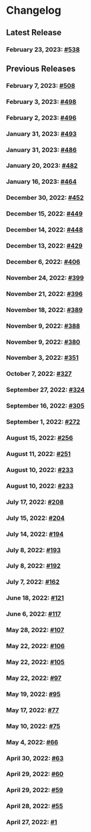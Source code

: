 # Changelog


## Latest Release
### February 23, 2023: [#538](/.changelog/pr-538.mdx)


## Previous Releases
### February 7, 2023: [#508](/.changelog/pr-508.mdx)
### February 3, 2023: [#498](/.changelog/pr-498.mdx)
### February 2, 2023: [#496](/.changelog/pr-496.mdx)
### January 31, 2023: [#493](/.changelog/pr-493.mdx)
### January 31, 2023: [#486](/.changelog/pr-486.mdx)
### January 20, 2023: [#482](/.changelog/pr-482.mdx)
### January 16, 2023: [#464](/.changelog/pr-464.mdx)
### December 30, 2022: [#452](/.changelog/pr-452.mdx)
### December 15, 2022: [#449](/.changelog/pr-449.mdx)
### December 14, 2022: [#448](/.changelog/pr-448.mdx)
### December 13, 2022: [#429](/.changelog/pr-429.mdx)
### December 6, 2022: [#406](/.changelog/pr-406.mdx)
### November 24, 2022: [#399](/.changelog/pr-399.mdx)
### November 21, 2022: [#396](/.changelog/pr-396.mdx)
### November 18, 2022: [#389](/.changelog/pr-389.mdx)
### November 9, 2022: [#388](/.changelog/pr-388.mdx)
### November 9, 2022: [#380](/.changelog/pr-380.mdx)
### November 3, 2022: [#351](/.changelog/pr-351.mdx)
### October 7, 2022: [#327](/.changelog/pr-327.mdx)
### September 27, 2022: [#324](/.changelog/pr-324.mdx)
### September 16, 2022: [#305](/.changelog/pr-305.mdx)
### September 1, 2022: [#272](/.changelog/pr-272.mdx)
### August 15, 2022: [#256](/.changelog/pr-256.mdx)
### August 11, 2022: [#251](/.changelog/pr-251.mdx)
### August 10, 2022: [#233](/.changelog/pr-233.mdx)
### August 10, 2022: [#233](/.changelog/pr-233.mdx)
### July 17, 2022: [#208](/.changelog/pr-208.mdx)
### July 15, 2022: [#204](/.changelog/pr-204.mdx)
### July 14, 2022: [#194](/.changelog/pr-194.mdx)
### July 8, 2022: [#193](/.changelog/pr-193.mdx)
### July 8, 2022: [#192](/.changelog/pr-192.mdx)
### July 7, 2022: [#162](/.changelog/pr-162.mdx)
### June 18, 2022: [#121](/.changelog/pr-121.mdx)
### June 6, 2022: [#117](/.changelog/pr-117.mdx)
### May 28, 2022: [#107](/.changelog/pr-107.mdx)
### May 22, 2022: [#106](/.changelog/pr-106.mdx)
### May 22, 2022: [#105](/.changelog/pr-105.mdx)
### May 22, 2022: [#97](/.changelog/pr-97.mdx)
### May 19, 2022: [#95](/.changelog/pr-95.mdx)
### May 17, 2022: [#77](/.changelog/pr-77.mdx)
### May 10, 2022: [#75](/.changelog/pr-75.mdx)
### May 4, 2022: [#66](/.changelog/pr-66.mdx)
### April 30, 2022: [#63](/.changelog/pr-63.mdx)
### April 29, 2022: [#60](/.changelog/pr-60.mdx)
### April 29, 2022: [#59](/.changelog/pr-59.mdx)
### April 28, 2022: [#55](/.changelog/pr-55.mdx)
### April 27, 2022: [#1](/.changelog/pr-1.mdx)